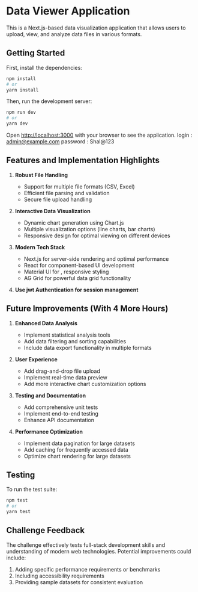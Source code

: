 # Data Viewer Application

This is a Next.js-based data visualization application that allows users to upload, view, and analyze data files in various formats.

## Getting Started

First, install the dependencies:

```bash
npm install
# or
yarn install
```

Then, run the development server:

```bash
npm run dev
# or
yarn dev
```

Open [http://localhost:3000](http://localhost:3000) with your browser to see the application.
login : admin@example.com
password : Shal@123
## Features and Implementation Highlights

1. **Robust File Handling**
   - Support for multiple file formats (CSV, Excel)
   - Efficient file parsing and validation
   - Secure file upload handling

2. **Interactive Data Visualization**
   - Dynamic chart generation using Chart.js
   - Multiple visualization options (line charts, bar charts)
   - Responsive design for optimal viewing on different devices

3. **Modern Tech Stack**
   - Next.js for server-side rendering and optimal performance
   - React for component-based UI development
   - Material UI for , responsive styling
   - AG Grid for powerful data grid functionality
4. **Use jwt Authentication for session management**
## Future Improvements (With 4 More Hours)

1. **Enhanced Data Analysis**
   - Implement statistical analysis tools
   - Add data filtering and sorting capabilities
   - Include data export functionality in multiple formats

2. **User Experience**
   - Add drag-and-drop file upload
   - Implement real-time data preview
   - Add more interactive chart customization options

3. **Testing and Documentation**
   - Add comprehensive unit tests
   - Implement end-to-end testing
   - Enhance API documentation

4. **Performance Optimization**
   - Implement data pagination for large datasets
   - Add caching for frequently accessed data
   - Optimize chart rendering for large datasets

## Testing

To run the test suite:

```bash
npm test
# or
yarn test
```

## Challenge Feedback

The challenge effectively tests full-stack development skills and understanding of modern web technologies. Potential improvements could include:

1. Adding specific performance requirements or benchmarks
2. Including accessibility requirements
3. Providing sample datasets for consistent evaluation
